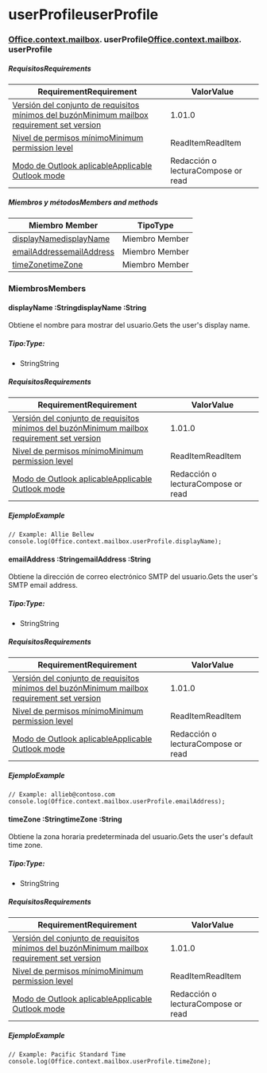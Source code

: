 # <a name="userprofile"></a><span data-ttu-id="1dd9a-101">userProfile</span><span class="sxs-lookup"><span data-stu-id="1dd9a-101">userProfile</span></span>

### <span data-ttu-id="1dd9a-p101">[Office](Office.md)[.context](Office.context.md)[.mailbox](Office.context.mailbox.md). userProfile</span><span class="sxs-lookup"><span data-stu-id="1dd9a-p101">[Office](Office.md)[.context](Office.context.md)[.mailbox](Office.context.mailbox.md). userProfile</span></span>

##### <a name="requirements"></a><span data-ttu-id="1dd9a-104">Requisitos</span><span class="sxs-lookup"><span data-stu-id="1dd9a-104">Requirements</span></span>

|<span data-ttu-id="1dd9a-105">Requirement</span><span class="sxs-lookup"><span data-stu-id="1dd9a-105">Requirement</span></span>| <span data-ttu-id="1dd9a-106">Valor</span><span class="sxs-lookup"><span data-stu-id="1dd9a-106">Value</span></span>|
|---|---|
|[<span data-ttu-id="1dd9a-107">Versión del conjunto de requisitos mínimos del buzón</span><span class="sxs-lookup"><span data-stu-id="1dd9a-107">Minimum mailbox requirement set version</span></span>](/javascript/office/requirement-sets/outlook-api-requirement-sets)| <span data-ttu-id="1dd9a-108">1.0</span><span class="sxs-lookup"><span data-stu-id="1dd9a-108">1.0</span></span>|
|[<span data-ttu-id="1dd9a-109">Nivel de permisos mínimo</span><span class="sxs-lookup"><span data-stu-id="1dd9a-109">Minimum permission level</span></span>](https://docs.microsoft.com/outlook/add-ins/understanding-outlook-add-in-permissions)| <span data-ttu-id="1dd9a-110">ReadItem</span><span class="sxs-lookup"><span data-stu-id="1dd9a-110">ReadItem</span></span>|
|[<span data-ttu-id="1dd9a-111">Modo de Outlook aplicable</span><span class="sxs-lookup"><span data-stu-id="1dd9a-111">Applicable Outlook mode</span></span>](https://docs.microsoft.com/outlook/add-ins/#extension-points)| <span data-ttu-id="1dd9a-112">Redacción o lectura</span><span class="sxs-lookup"><span data-stu-id="1dd9a-112">Compose or read</span></span>|

##### <a name="members-and-methods"></a><span data-ttu-id="1dd9a-113">Miembros y métodos</span><span class="sxs-lookup"><span data-stu-id="1dd9a-113">Members and methods</span></span>

| <span data-ttu-id="1dd9a-114">Miembro	</span><span class="sxs-lookup"><span data-stu-id="1dd9a-114">Member</span></span> | <span data-ttu-id="1dd9a-115">Tipo</span><span class="sxs-lookup"><span data-stu-id="1dd9a-115">Type</span></span> |
|--------|------|
| [<span data-ttu-id="1dd9a-116">displayName</span><span class="sxs-lookup"><span data-stu-id="1dd9a-116">displayName</span></span>](#displayname-string) | <span data-ttu-id="1dd9a-117">Miembro	</span><span class="sxs-lookup"><span data-stu-id="1dd9a-117">Member</span></span> |
| [<span data-ttu-id="1dd9a-118">emailAddress</span><span class="sxs-lookup"><span data-stu-id="1dd9a-118">emailAddress</span></span>](#emailaddress-string) | <span data-ttu-id="1dd9a-119">Miembro	</span><span class="sxs-lookup"><span data-stu-id="1dd9a-119">Member</span></span> |
| [<span data-ttu-id="1dd9a-120">timeZone</span><span class="sxs-lookup"><span data-stu-id="1dd9a-120">timeZone</span></span>](#timezone-string) | <span data-ttu-id="1dd9a-121">Miembro	</span><span class="sxs-lookup"><span data-stu-id="1dd9a-121">Member</span></span> |

### <a name="members"></a><span data-ttu-id="1dd9a-122">Miembros</span><span class="sxs-lookup"><span data-stu-id="1dd9a-122">Members</span></span>

####  <a name="displayname-string"></a><span data-ttu-id="1dd9a-123">displayName :String</span><span class="sxs-lookup"><span data-stu-id="1dd9a-123">displayName :String</span></span>

<span data-ttu-id="1dd9a-124">Obtiene el nombre para mostrar del usuario.</span><span class="sxs-lookup"><span data-stu-id="1dd9a-124">Gets the user's display name.</span></span>

##### <a name="type"></a><span data-ttu-id="1dd9a-125">Tipo:</span><span class="sxs-lookup"><span data-stu-id="1dd9a-125">Type:</span></span>

*   <span data-ttu-id="1dd9a-126">String</span><span class="sxs-lookup"><span data-stu-id="1dd9a-126">String</span></span>

##### <a name="requirements"></a><span data-ttu-id="1dd9a-127">Requisitos</span><span class="sxs-lookup"><span data-stu-id="1dd9a-127">Requirements</span></span>

|<span data-ttu-id="1dd9a-128">Requirement</span><span class="sxs-lookup"><span data-stu-id="1dd9a-128">Requirement</span></span>| <span data-ttu-id="1dd9a-129">Valor</span><span class="sxs-lookup"><span data-stu-id="1dd9a-129">Value</span></span>|
|---|---|
|[<span data-ttu-id="1dd9a-130">Versión del conjunto de requisitos mínimos del buzón</span><span class="sxs-lookup"><span data-stu-id="1dd9a-130">Minimum mailbox requirement set version</span></span>](/javascript/office/requirement-sets/outlook-api-requirement-sets)| <span data-ttu-id="1dd9a-131">1.0</span><span class="sxs-lookup"><span data-stu-id="1dd9a-131">1.0</span></span>|
|[<span data-ttu-id="1dd9a-132">Nivel de permisos mínimo</span><span class="sxs-lookup"><span data-stu-id="1dd9a-132">Minimum permission level</span></span>](https://docs.microsoft.com/outlook/add-ins/understanding-outlook-add-in-permissions)| <span data-ttu-id="1dd9a-133">ReadItem</span><span class="sxs-lookup"><span data-stu-id="1dd9a-133">ReadItem</span></span>|
|[<span data-ttu-id="1dd9a-134">Modo de Outlook aplicable</span><span class="sxs-lookup"><span data-stu-id="1dd9a-134">Applicable Outlook mode</span></span>](https://docs.microsoft.com/outlook/add-ins/#extension-points)| <span data-ttu-id="1dd9a-135">Redacción o lectura</span><span class="sxs-lookup"><span data-stu-id="1dd9a-135">Compose or read</span></span>|

##### <a name="example"></a><span data-ttu-id="1dd9a-136">Ejemplo</span><span class="sxs-lookup"><span data-stu-id="1dd9a-136">Example</span></span>

```
// Example: Allie Bellew
console.log(Office.context.mailbox.userProfile.displayName);
```

####  <a name="emailaddress-string"></a><span data-ttu-id="1dd9a-137">emailAddress :String</span><span class="sxs-lookup"><span data-stu-id="1dd9a-137">emailAddress :String</span></span>

<span data-ttu-id="1dd9a-138">Obtiene la dirección de correo electrónico SMTP del usuario.</span><span class="sxs-lookup"><span data-stu-id="1dd9a-138">Gets the user's SMTP email address.</span></span>

##### <a name="type"></a><span data-ttu-id="1dd9a-139">Tipo:</span><span class="sxs-lookup"><span data-stu-id="1dd9a-139">Type:</span></span>

*   <span data-ttu-id="1dd9a-140">String</span><span class="sxs-lookup"><span data-stu-id="1dd9a-140">String</span></span>

##### <a name="requirements"></a><span data-ttu-id="1dd9a-141">Requisitos</span><span class="sxs-lookup"><span data-stu-id="1dd9a-141">Requirements</span></span>

|<span data-ttu-id="1dd9a-142">Requirement</span><span class="sxs-lookup"><span data-stu-id="1dd9a-142">Requirement</span></span>| <span data-ttu-id="1dd9a-143">Valor</span><span class="sxs-lookup"><span data-stu-id="1dd9a-143">Value</span></span>|
|---|---|
|[<span data-ttu-id="1dd9a-144">Versión del conjunto de requisitos mínimos del buzón</span><span class="sxs-lookup"><span data-stu-id="1dd9a-144">Minimum mailbox requirement set version</span></span>](/javascript/office/requirement-sets/outlook-api-requirement-sets)| <span data-ttu-id="1dd9a-145">1.0</span><span class="sxs-lookup"><span data-stu-id="1dd9a-145">1.0</span></span>|
|[<span data-ttu-id="1dd9a-146">Nivel de permisos mínimo</span><span class="sxs-lookup"><span data-stu-id="1dd9a-146">Minimum permission level</span></span>](https://docs.microsoft.com/outlook/add-ins/understanding-outlook-add-in-permissions)| <span data-ttu-id="1dd9a-147">ReadItem</span><span class="sxs-lookup"><span data-stu-id="1dd9a-147">ReadItem</span></span>|
|[<span data-ttu-id="1dd9a-148">Modo de Outlook aplicable</span><span class="sxs-lookup"><span data-stu-id="1dd9a-148">Applicable Outlook mode</span></span>](https://docs.microsoft.com/outlook/add-ins/#extension-points)| <span data-ttu-id="1dd9a-149">Redacción o lectura</span><span class="sxs-lookup"><span data-stu-id="1dd9a-149">Compose or read</span></span>|

##### <a name="example"></a><span data-ttu-id="1dd9a-150">Ejemplo</span><span class="sxs-lookup"><span data-stu-id="1dd9a-150">Example</span></span>

```
// Example: allieb@contoso.com
console.log(Office.context.mailbox.userProfile.emailAddress);
```

####  <a name="timezone-string"></a><span data-ttu-id="1dd9a-151">timeZone :String</span><span class="sxs-lookup"><span data-stu-id="1dd9a-151">timeZone :String</span></span>

<span data-ttu-id="1dd9a-152">Obtiene la zona horaria predeterminada del usuario.</span><span class="sxs-lookup"><span data-stu-id="1dd9a-152">Gets the user's default time zone.</span></span>

##### <a name="type"></a><span data-ttu-id="1dd9a-153">Tipo:</span><span class="sxs-lookup"><span data-stu-id="1dd9a-153">Type:</span></span>

*   <span data-ttu-id="1dd9a-154">String</span><span class="sxs-lookup"><span data-stu-id="1dd9a-154">String</span></span>

##### <a name="requirements"></a><span data-ttu-id="1dd9a-155">Requisitos</span><span class="sxs-lookup"><span data-stu-id="1dd9a-155">Requirements</span></span>

|<span data-ttu-id="1dd9a-156">Requirement</span><span class="sxs-lookup"><span data-stu-id="1dd9a-156">Requirement</span></span>| <span data-ttu-id="1dd9a-157">Valor</span><span class="sxs-lookup"><span data-stu-id="1dd9a-157">Value</span></span>|
|---|---|
|[<span data-ttu-id="1dd9a-158">Versión del conjunto de requisitos mínimos del buzón</span><span class="sxs-lookup"><span data-stu-id="1dd9a-158">Minimum mailbox requirement set version</span></span>](/javascript/office/requirement-sets/outlook-api-requirement-sets)| <span data-ttu-id="1dd9a-159">1.0</span><span class="sxs-lookup"><span data-stu-id="1dd9a-159">1.0</span></span>|
|[<span data-ttu-id="1dd9a-160">Nivel de permisos mínimo</span><span class="sxs-lookup"><span data-stu-id="1dd9a-160">Minimum permission level</span></span>](https://docs.microsoft.com/outlook/add-ins/understanding-outlook-add-in-permissions)| <span data-ttu-id="1dd9a-161">ReadItem</span><span class="sxs-lookup"><span data-stu-id="1dd9a-161">ReadItem</span></span>|
|[<span data-ttu-id="1dd9a-162">Modo de Outlook aplicable</span><span class="sxs-lookup"><span data-stu-id="1dd9a-162">Applicable Outlook mode</span></span>](https://docs.microsoft.com/outlook/add-ins/#extension-points)| <span data-ttu-id="1dd9a-163">Redacción o lectura</span><span class="sxs-lookup"><span data-stu-id="1dd9a-163">Compose or read</span></span>|

##### <a name="example"></a><span data-ttu-id="1dd9a-164">Ejemplo</span><span class="sxs-lookup"><span data-stu-id="1dd9a-164">Example</span></span>

```
// Example: Pacific Standard Time
console.log(Office.context.mailbox.userProfile.timeZone);
```